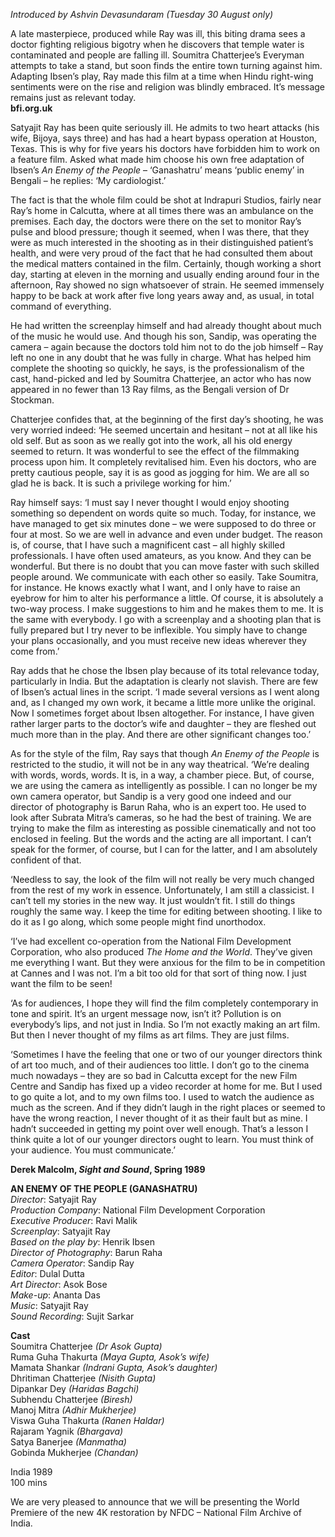 
_Introduced by Ashvin Devasundaram (Tuesday 30 August only)_

A late masterpiece, produced while Ray was ill, this biting drama sees a doctor fighting religious bigotry when he discovers that temple water is contaminated and people are falling ill. Soumitra Chatterjee’s Everyman attempts to take a stand, but soon finds the entire town turning against him. Adapting Ibsen’s play, Ray made this film at a time when Hindu right-wing sentiments were on the rise and religion was blindly embraced. It’s message remains just as relevant today.  
**bfi.org.uk**

Satyajit Ray has been quite seriously ill. He admits to two heart attacks (his wife, Bijoya, says three) and has had a heart bypass operation at Houston, Texas. This is why for five years his doctors have forbidden him to work on a feature film. Asked what made him choose his own free adaptation of Ibsen’s _An Enemy of the People_ – ‘Ganashatru’ means ‘public enemy’ in Bengali – he replies: ‘My cardiologist.’

The fact is that the whole film could be shot at Indrapuri Studios, fairly near Ray’s home in Calcutta, where at all times there was an ambulance on the premises. Each day, the doctors were there on the set to monitor Ray’s pulse and blood pressure; though it seemed, when I was there, that they were as much interested in the shooting as in their distinguished patient’s health, and were very proud of the fact that he had consulted them about the medical matters contained in the film. Certainly, though working a short day, starting at eleven in the morning and usually ending around four in the afternoon, Ray showed no sign whatsoever of strain. He seemed immensely happy to be back at work after five long years away and, as usual, in total command of everything.

He had written the screenplay himself and had already thought about much of the music he would use. And though his son, Sandip, was operating the camera – again because the doctors told him not to do the job himself – Ray left no one in any doubt that he was fully in charge. What has helped him complete the shooting so quickly, he says, is the professionalism of the cast, hand-picked and led by Soumitra Chatterjee, an actor who has now appeared in no fewer than 13 Ray films, as the Bengali version of Dr Stockman.

Chatterjee confides that, at the beginning of the first day’s shooting, he was very worried indeed: ‘He seemed uncertain and hesitant – not at all like his old self. But as soon as we really got into the work, all his old energy seemed to return. It was wonderful to see the effect of the filmmaking process upon him. It completely revitalised him. Even his doctors, who are pretty cautious people, say it is as good as jogging for him. We are all so glad he is back. It is such a privilege working for him.’

Ray himself says: ‘I must say I never thought I would enjoy shooting something so dependent on words quite so much. Today, for instance, we have managed to get six minutes done – we were supposed to do three or four at most. So we are well in advance and even under budget. The reason is, of course, that I have such a magnificent cast – all highly skilled professionals. I have often used amateurs, as you know. And they can be wonderful. But there is no doubt that you can move faster with such skilled people around. We communicate with each other so easily. Take Soumitra, for instance. He knows exactly what I want, and I only have to raise an eyebrow for him to alter his performance a little. Of course, it is absolutely a two-way process. I make suggestions to him and he makes them to me. It is the same with everybody. I go with a screenplay and a shooting plan that is fully prepared but I try never to be inflexible. You simply have to change your plans occasionally, and you must receive new ideas wherever they come from.’

Ray adds that he chose the Ibsen play because of its total relevance today, particularly in India. But the adaptation is clearly not slavish. There are few of Ibsen’s actual lines in the script. ‘I made several versions as I went along and, as I changed my own work, it became a little more unlike the original. Now I sometimes forget about Ibsen altogether. For instance, I have given rather larger parts to the doctor’s wife and daughter – they are fleshed out much more than in the play. And there are other significant changes too.’

As for the style of the film, Ray says that though _An Enemy of the People_ is restricted to the studio, it will not be in any way theatrical. ‘We’re dealing with words, words, words. It is, in a way, a chamber piece. But, of course, we are using the camera as intelligently as possible. I can no longer be my own camera operator, but Sandip is a very good one indeed and our director of photography is Barun Raha, who is an expert too. He used to look after Subrata Mitra’s cameras, so he had the best of training. We are trying to make the film as interesting as possible cinematically and not too enclosed in feeling. But the words and the acting are all important. I can’t speak for the former, of course, but I can for the latter, and I am absolutely confident of that.

‘Needless to say, the look of the film will not really be very much changed from the rest of my work in essence. Unfortunately, I am still a classicist. I can’t tell my stories in the new way. It just wouldn’t fit. I still do things roughly the same way. I keep the time for editing between shooting. I like to do it as I go along, which some people might find unorthodox.

‘I’ve had excellent co-operation from the National Film Development Corporation, who also produced _The Home and the World_. They’ve given me everything I want. But they were anxious for the film to be in competition at Cannes and I was not. I’m a bit too old for that sort of thing now. I just want the film to be seen!

‘As for audiences, I hope they will find the film completely contemporary in tone and spirit. It’s an urgent message now, isn’t it? Pollution is on everybody’s lips, and not just in India. So I’m not exactly making an art film. But then I never thought of my films as art films. They are just films.

‘Sometimes I have the feeling that one or two of our younger directors think of art too much, and of their audiences too little. I don’t go to the cinema much nowadays – they are so bad in Calcutta except for the new Film Centre and Sandip has fixed up a video recorder at home for me. But I used to go quite a lot, and to my own films too. I used to watch the audience as much as the screen. And if they didn’t laugh in the right places or seemed to have the wrong reaction, I never thought of it as their fault but as mine. I hadn’t succeeded in getting my point over well enough. That’s a lesson I think quite a lot of our younger directors ought to learn. You must think of your audience. You must communicate.’

**Derek Malcolm, _Sight and Sound_, Spring 1989**

  

**AN ENEMY OF THE PEOPLE (GANASHATRU)**  
_Director_: Satyajit Ray  
_Production Company_: National Film Development Corporation  
_Executive Producer_: Ravi Malik  
_Screenplay_: Satyajit Ray  
_Based on the play by_: Henrik Ibsen  
_Director of Photography_: Barun Raha  
_Camera Operator_: Sandip Ray  
_Editor_: Dulal Dutta  
_Art Director_: Asok Bose  
_Make-up_: Ananta Das  
_Music_: Satyajit Ray  
_Sound Recording_: Sujit Sarkar  

**Cast**  
Soumitra Chatterjee _(Dr Asok Gupta)_  
Ruma Guha Thakurta _(Maya Gupta, Asok’s wife)_  
Mamata Shankar _(Indrani Gupta, Asok’s daughter)_  
Dhritiman Chatterjee _(Nisith Gupta)_  
Dipankar Dey _(Haridas Bagchi)_  
Subhendu Chatterjee _(Biresh)_  
Manoj Mitra _(Adhir Mukherjee)_  
Viswa Guha Thakurta _(Ranen Haldar)_  
Rajaram Yagnik _(Bhargava)_  
Satya Banerjee _(Manmatha)_  
Gobinda Mukherjee _(Chandan)_  

India 1989  
100 mins  

We are very pleased to announce that we will be presenting the World Premiere of the new 4K restoration by NFDC – National Film Archive of India.  
<!--stackedit_data:
eyJoaXN0b3J5IjpbMTUxMTU2NTY4NV19
-->